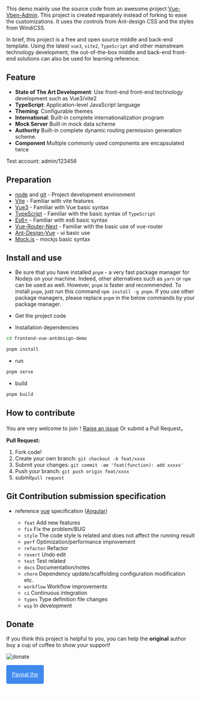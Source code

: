 This demo mainly use the source code from an awesome project [Vue-Vben-Admin](https://github.com/anncwb/vue-vben-admin). This project is created reparately instead of forking to ease the customizations. It uses the controls from Ant-design CSS and the styles from WindiCSS.

In brief, this project is a free and open source middle and back-end template. Using the latest `vue3`, `vite2`, `TypeScript` and other mainstream technology development, the out-of-the-box middle and back-end front-end solutions can also be used for learning reference.

## Feature

- **State of The Art Development**: Use front-end front-end technology development such as Vue3/vite2
- **TypeScript**: Application-level JavaScript language
- **Theming**: Configurable themes
- **International**: Built-in complete internationalization program
- **Mock Server** Built-in mock data scheme
- **Authority** Built-in complete dynamic routing permission generation scheme.
- **Component** Multiple commonly used components are encapsulated twice

Test account: admin/123456

## Preparation

- [node](http://nodejs.org/) and [git](https://git-scm.com/) - Project development environment
- [Vite](https://vitejs.dev/) - Familiar with vite features
- [Vue3](https://v3.vuejs.org/) - Familiar with Vue basic syntax
- [TypeScript](https://www.typescriptlang.org/) - Familiar with the basic syntax of `TypeScript`
- [Es6+](http://es6.ruanyifeng.com/) - Familiar with es6 basic syntax
- [Vue-Router-Next](https://next.router.vuejs.org/) - Familiar with the basic use of vue-router
- [Ant-Design-Vue](https://2x.antdv.com/docs/vue/introduce-cn/) - ui basic use
- [Mock.js](https://github.com/nuysoft/Mock) - mockjs basic syntax

## Install and use

- Be sure that you have installed `pnpm` - a very fast package manager for Nodejs on your machine. Indeed, other alternatives such as `yarn` or `npm` can be used as well. However, `pnpm` is faster and recommended. To install `pnpm`, just run this command `npm install -g pnpm`. If you use other package managers, please replace `pnpm` in the below commands by your package manager.

- Get the project code

- Installation dependencies

```bash
cd frontend-vue-antdesign-demo

pnpm install

```

- run

```bash
pnpm serve
```

- build

```bash
pnpm build
```

## How to contribute

You are very welcome to join！[Raise an issue](https://github.com/anncwb/vue-vben-admin/issues/new/choose) Or submit a Pull Request。

**Pull Request:**

1. Fork code!
2. Create your own branch: `git checkout -b feat/xxxx`
3. Submit your changes: `git commit -am 'feat(function): add xxxxx'`
4. Push your branch: `git push origin feat/xxxx`
5. submit`pull request`

## Git Contribution submission specification

- reference [vue](https://github.com/vuejs/vue/blob/dev/.github/COMMIT_CONVENTION.md) specification ([Angular](https://github.com/conventional-changelog/conventional-changelog/tree/master/packages/conventional-changelog-angular))

  - `feat` Add new features
  - `fix` Fix the problem/BUG
  - `style` The code style is related and does not affect the running result
  - `perf` Optimization/performance improvement
  - `refactor` Refactor
  - `revert` Undo edit
  - `test` Test related
  - `docs` Documentation/notes
  - `chore` Dependency update/scaffolding configuration modification etc.
  - `workflow` Workflow improvements
  - `ci` Continuous integration
  - `types` Type definition file changes
  - `wip` In development

## Donate

If you think this project is helpful to you, you can help the **original** author buy a cup of coffee to show your support!

![donate](https://anncwb.github.io/anncwb/images/sponsor.png)

<a style="display: block;width: 100px;height: 50px;line-height: 50px; color: #fff;text-align: center; background: #408aed;border-radius: 4px;" href="https://www.paypal.com/paypalme/cvvben">Paypal the original author</a>
